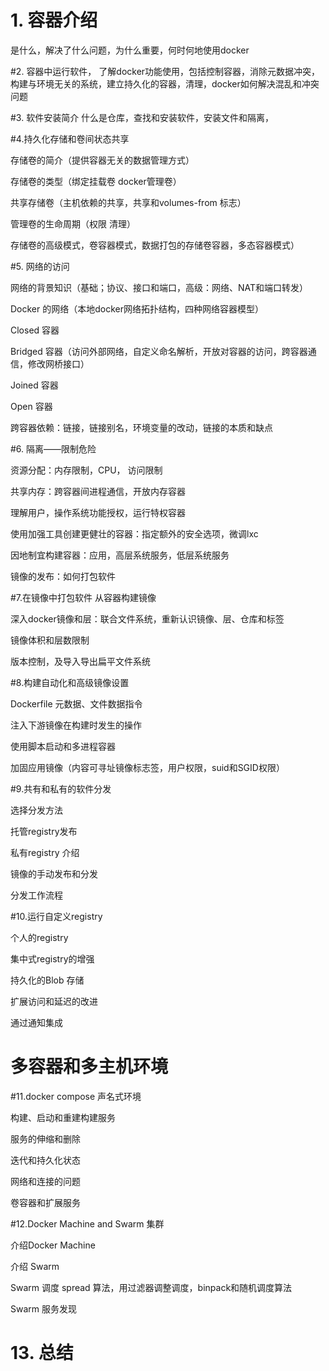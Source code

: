 # 1. 容器介绍

 是什么，解决了什么问题，为什么重要，何时何地使用docker



#2. 容器中运行软件，
了解docker功能使用，包括控制容器，消除元数据冲突，构建与环境无关的系统，建立持久化的容器，清理，docker如何解决混乱和冲突问题

#3. 软件安装简介
什么是仓库，查找和安装软件，安装文件和隔离，

#4.持久化存储和卷间状态共享

存储卷的简介（提供容器无关的数据管理方式）

存储卷的类型（绑定挂载卷 docker管理卷）

共享存储卷（主机依赖的共享，共享和volumes-from 标志）

管理卷的生命周期（权限 清理）

存储卷的高级模式，卷容器模式，数据打包的存储卷容器，多态容器模式）

#5. 网络的访问

网络的背景知识（基础；协议、接口和端口，高级：网络、NAT和端口转发）

Docker 的网络（本地docker网络拓扑结构，四种网络容器模型）

Closed 容器

Bridged 容器（访问外部网络，自定义命名解析，开放对容器的访问，跨容器通信，修改网桥接口）

Joined 容器

Open 容器

跨容器依赖：链接，链接别名，环境变量的改动，链接的本质和缺点

#6. 隔离——限制危险

资源分配：内存限制，CPU， 访问限制

共享内存：跨容器间进程通信，开放内存容器

理解用户，操作系统功能授权，运行特权容器

使用加强工具创建更健壮的容器：指定额外的安全选项，微调lxc

因地制宜构建容器：应用，高层系统服务，低层系统服务

镜像的发布：如何打包软件

#7.在镜像中打包软件
从容器构建镜像

深入docker镜像和层：联合文件系统，重新认识镜像、层、仓库和标签

镜像体积和层数限制

版本控制，及导入导出扁平文件系统

#8.构建自动化和高级镜像设置

Dockerfile 元数据、文件数据指令

注入下游镜像在构建时发生的操作

使用脚本启动和多进程容器

加固应用镜像（内容可寻址镜像标志签，用户权限，suid和SGID权限）

#9.共有和私有的软件分发

选择分发方法

托管registry发布

私有registry 介绍

镜像的手动发布和分发

分发工作流程

#10.运行自定义registry

个人的registry

集中式registry的增强

持久化的Blob 存储

扩展访问和延迟的改进

通过通知集成

# 多容器和多主机环境

#11.docker compose 声名式环境

构建、启动和重建构建服务

服务的伸缩和删除

迭代和持久化状态

网络和连接的问题

卷容器和扩展服务

#12.Docker Machine and Swarm 集群

介绍Docker Machine

介绍 Swarm

Swarm 调度 spread 算法，用过滤器调整调度，binpack和随机调度算法

Swarm 服务发现

# 13. 总结